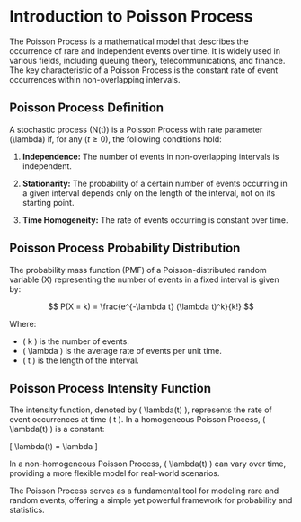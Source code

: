 # Introduction to Poisson Process

The Poisson Process is a mathematical model that describes the occurrence of rare and independent events over time. It is widely used in various fields, including queuing theory, telecommunications, and finance. The key characteristic of a Poisson Process is the constant rate of event occurrences within non-overlapping intervals.

## Poisson Process Definition

A stochastic process \(N(t)\) is a Poisson Process with rate parameter \(\lambda\) if, for any $(t \geq 0)$, the following conditions hold:

1. **Independence:** The number of events in non-overlapping intervals is independent.
   
2. **Stationarity:** The probability of a certain number of events occurring in a given interval depends only on the length of the interval, not on its starting point.

3. **Time Homogeneity:** The rate of events occurring is constant over time.

## Poisson Process Probability Distribution

The probability mass function (PMF) of a Poisson-distributed random variable \(X\) representing the number of events in a fixed interval is given by:

$$ P(X = k) = \frac{e^{-\lambda t} (\lambda t)^k}{k!} $$

Where:
- \( k \) is the number of events.
- \( \lambda \) is the average rate of events per unit time.
- \( t \) is the length of the interval.

## Poisson Process Intensity Function

The intensity function, denoted by \( \lambda(t) \), represents the rate of event occurrences at time \( t \). In a homogeneous Poisson Process, \( \lambda(t) \) is a constant:

\[ \lambda(t) = \lambda \]

In a non-homogeneous Poisson Process, \( \lambda(t) \) can vary over time, providing a more flexible model for real-world scenarios.

The Poisson Process serves as a fundamental tool for modeling rare and random events, offering a simple yet powerful framework for probability and statistics.
